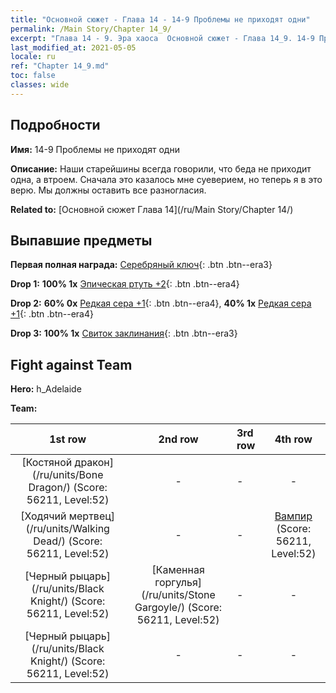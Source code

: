```yaml
---
title: "Основной сюжет - Глава 14 - 14-9 Проблемы не приходят одни"
permalink: /Main Story/Chapter 14_9/
excerpt: "Глава 14 - 9. Эра хаоса  Основной сюжет - Глава 14_9. 14-9 Проблемы не приходят одни"
last_modified_at: 2021-05-05
locale: ru
ref: "Chapter 14_9.md"
toc: false
classes: wide
---
```


## Подробности

 **Имя:** 14-9 Проблемы не приходят одни

 **Описание:** Наши старейшины всегда говорили, что беда не приходит одна, а втроем. Сначала это казалось мне суеверием, но теперь я в это верю. Мы должны оставить все разногласия.

 **Related to:** [Основной сюжет Глава 14](/ru/Main Story/Chapter 14/)

## Выпавшие предметы

 **Первая полная награда:** [Серебряный ключ](/ItemsRU/con_693/){: .btn .btn--era3}

 **Drop 1:** **100% 1x** [Эпическая ртуть +2](/ItemsRU/mat_49/){: .btn .btn--era4}

 **Drop 2:** **60% 0x** [Редкая сера +1](/ItemsRU/mat_43/){: .btn .btn--era4}, **40% 1x** [Редкая сера +1](/ItemsRU/mat_43/){: .btn .btn--era4}

 **Drop 3:** **100% 1x** [Свиток заклинания](/ItemsRU/con_694/){: .btn .btn--era3}


## Fight against Team
 **Hero:** h_Adelaide

 **Team:**


  | 1st row | 2nd row | 3rd row | 4th row |
  |:----:|:----:|:----|:----:|
  | [Костяной дракон](/ru/units/Bone Dragon/) (Score: 56211, Level:52)  | - | - | - |
  | [Ходячий мертвец](/ru/units/Walking Dead/) (Score: 56211, Level:52)  | - | - | [Вампир](/ru/units/Vampire/) (Score: 56211, Level:52)  |
  | [Черный рыцарь](/ru/units/Black Knight/) (Score: 56211, Level:52)  | [Каменная горгулья](/ru/units/Stone Gargoyle/) (Score: 56211, Level:52)  | - | - |
  | [Черный рыцарь](/ru/units/Black Knight/) (Score: 56211, Level:52)  | - | - | - |


